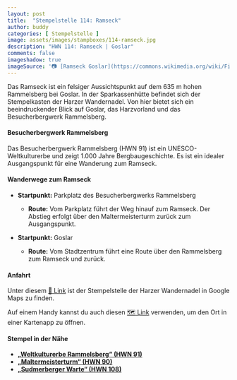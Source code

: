 ```yaml
---
layout: post
title:  "Stempelstelle 114: Ramseck"
author: buddy
categories: [ Stempelstelle ]
image: assets/images/stampboxes/114-ramseck.jpg
description: "HWN 114: Ramseck | Goslar"
comments: false
imageshadow: true
imageSource: '📷 [Ramseck Goslar](https://commons.wikimedia.org/wiki/File:Ramseck_Goslar.jpg) von <a href="//commons.wikimedia.org/wiki/User:B.Thomas95" title="User:B.Thomas95">Thomas Binder</a> unter Lizenz [CC BY-SA 4.0](https://creativecommons.org/licenses/by-sa/4.0)'
---
```


Das Ramseck ist ein felsiger Aussichtspunkt auf dem 635 m hohen Rammelsberg bei Goslar. In der Sparkassenhütte befindet sich der Stempelkasten der Harzer Wandernadel. Von hier bietet sich ein beeindruckender Blick auf Goslar, das Harzvorland und das Besucherbergwerk Rammelsberg. 

#### Besucherbergwerk Rammelsberg

Das Besucherbergwerk Rammelsberg (HWN 91) ist ein UNESCO-Weltkulturerbe und zeigt 1.000 Jahre Bergbaugeschichte. Es ist ein idealer Ausgangspunkt für eine Wanderung zum Ramseck. 

#### Wanderwege zum Ramseck

- **Startpunkt:** Parkplatz des Besucherbergwerks Rammelsberg
  - **Route:** Vom Parkplatz führt der Weg hinauf zum Ramseck. Der Abstieg erfolgt über den Maltermeisterturm zurück zum Ausgangspunkt. 

- **Startpunkt:** Goslar
  - **Route:** Vom Stadtzentrum führt eine Route über den Rammelsberg zum Ramseck und zurück. 

#### Anfahrt

Unter diesem [📍 Link](https://www.google.com/maps/dir/?api=1&origin=&destination=51.88848%2C%2010.42668) ist der Stempelstelle der Harzer Wandernadel in Google Maps zu finden.

<div class="android-only">
  Auf einem Handy kannst du auch diesen 
  <a href="geo:51.88848,10.42668">🗺️ Link</a> 
  verwenden, um den Ort in einer Kartenapp zu öffnen.
  <p></p>
</div>

#### Stempel in der Nähe

- [**„Weltkulturerbe Rammelsberg“ (HWN 91)**](/stempelstelle-91-weltkulturerbe-rammelsberg)
- [**„Maltermeisterturm“ (HWN 90)**](/stempelstelle-90-roter-schuss)
- [**„Sudmerberger Warte“ (HWN 108)**](/stempelstelle-108-sudmerberger-warte)
